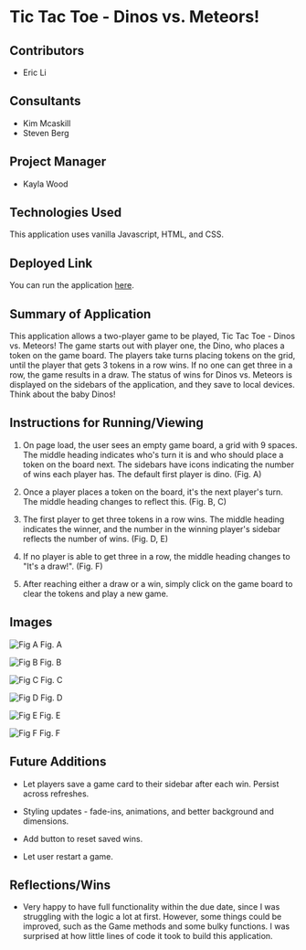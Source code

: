 # Tic Tac Toe - Dinos vs. Meteors!

## Contributors

- Eric Li

## Consultants

- Kim Mcaskill
- Steven Berg

## Project Manager

- Kayla Wood

## Technologies Used

This application uses vanilla Javascript, HTML, and CSS.

## Deployed Link

You can run the application [here](https://ericli1996.github.io/tic-tac-toe/).

## Summary of Application

This application allows a two-player game to be played, Tic Tac Toe - Dinos vs. Meteors! The game starts out with player one, the Dino, who places a token on the game board. The players take turns placing tokens on the grid, until the player that gets 3 tokens in a row wins. If no one can get three in a row, the game results in a draw. The status of wins for Dinos vs. Meteors is displayed on the sidebars of the application, and they save to local devices. Think about the baby Dinos!

## Instructions for Running/Viewing

1. On page load, the user sees an empty game board, a grid with 9 spaces. The middle heading indicates who's turn it is and who should place a token on the board next. The sidebars have icons indicating the number of wins each player has. The default first player is dino. (Fig. A)

2. Once a player places a token on the board, it's the next player's turn. The middle heading changes to reflect this. (Fig. B, C)

3. The first player to get three tokens in a row wins. The middle heading indicates the winner, and the number in the winning player's sidebar reflects the number of wins. (Fig. D, E)

4. If no player is able to get three in a row, the middle heading changes to "It's a draw!". (Fig. F)

5. After reaching either a draw or a win, simply click on the game board to clear the tokens and play a new game.

## Images

![Fig A](https://user-images.githubusercontent.com/75854628/122150610-49a63400-ce1b-11eb-8b0c-8bc1c74e6505.png)
Fig. A

![Fig B](https://user-images.githubusercontent.com/75854628/122150707-778b7880-ce1b-11eb-981d-9d05f2d52992.png)
Fig. B

![Fig C](https://user-images.githubusercontent.com/75854628/122150767-94c04700-ce1b-11eb-9f62-2c7101e7b844.png)
Fig. C

![Fig D](https://user-images.githubusercontent.com/75854628/122150816-abff3480-ce1b-11eb-8e47-af72cadcc589.png)
Fig. D

![Fig E](https://user-images.githubusercontent.com/75854628/122150865-c2a58b80-ce1b-11eb-86c9-89f2457b28b3.png)
Fig. E

![Fig F](https://user-images.githubusercontent.com/75854628/122150906-d650f200-ce1b-11eb-8663-a7ead89d4ac9.png)
Fig. F

## Future Additions

- Let players save a game card to their sidebar after each win. Persist across refreshes.

- Styling updates - fade-ins, animations, and better background and dimensions.

- Add button to reset saved wins.

- Let user restart a game.

## Reflections/Wins

- Very happy to have full functionality within the due date, since I was struggling with the logic a lot at first. However, some things could be improved, such as the Game methods and some bulky functions. I was surprised at how little lines of code it took to build this application.

